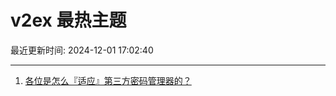 # v2ex 最热主题

最近更新时间: 2024-12-01 17:02:40

--- 
1. [各位是怎么『适应』第三方密码管理器的？](https://www.v2ex.com/t/1094029) 
